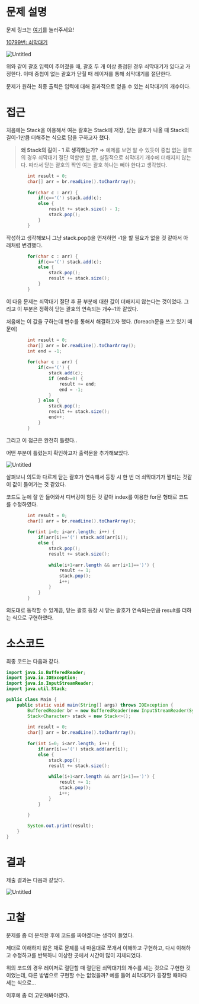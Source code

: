 # 문제 설명


문제 링크는 [여기](https://www.acmicpc.net/problem/10799)를 눌러주세요!

[10799번: 쇠막대기](https://www.acmicpc.net/problem/10799)


![Untitled](https://s3.us-west-2.amazonaws.com/secure.notion-static.com/cb8cc811-b203-40a6-955e-5c4b84d5627b/Untitled.png?X-Amz-Algorithm=AWS4-HMAC-SHA256&X-Amz-Content-Sha256=UNSIGNED-PAYLOAD&X-Amz-Credential=AKIAT73L2G45EIPT3X45%2F20220801%2Fus-west-2%2Fs3%2Faws4_request&X-Amz-Date=20220801T142051Z&X-Amz-Expires=86400&X-Amz-Signature=015f85fb2a8b3cf54b2520330f010fcb6930b239b085780028f89389bc1b42c7&X-Amz-SignedHeaders=host&response-content-disposition=filename%20%3D%22Untitled.png%22&x-id=GetObject)

위와 같이 괄호 입력이 주어졌을 때, 괄호 두 개 이상 중첩된 경우 쇠막대기가 있다고 가정한다.  이때 중첩이 없는 괄호가 닫힐 때 레이저를 통해 쇠막대기를 절단한다.

문제가 원하는 최종 출력은 입력에 대해 결과적으로 얻을 수 있는 쇠막대기의 개수이다.

# 접근


처음에는 Stack을 이용해서 여는 괄호는 Stack에 저장,  닫는 괄호가 나올 때 Stack의 길이-1만큼 더해주는 식으로 답을 구하고자 했다.

> **왜 Stack의 길이 - 1 로 생각했는가?**
⇒ 예제를 보면 알 수 있듯이 중첩 없는 괄호의 경우 쇠막대기 절단 역할만 할 뿐, 실질적으로 쇠막대기 개수에 더해지지 않는다. 따라서 닫는 괄호의 짝인 여는 괄호 하나는 빼야 한다고 생각했다.
> 

```java
		int result = 0;
		char[] arr = br.readLine().toCharArray();
		
		for(char c : arr) {
			if(c=='(') stack.add(c);
			else {
				result += stack.size() - 1;
				stack.pop();
			}
		}
```

작성하고 생각해보니 그냥 stack.pop()을 먼저하면 -1을 할 필요가 없을 것 같아서 아래처럼 변경했다.

```java
		for(char c : arr) {
			if(c=='(') stack.add(c);
			else {
				stack.pop();
				result += stack.size();
			}
		}
```

이 다음 문제는 쇠막대기 절단 후 끝 부분에 대한 값이 더해지지 않는다는 것이었다. 그리고 이 부분은 정확히 닫는 괄호의 연속되는 개수-1와 같았다.

처음에는 이 값을 구하는데 변수를 통해서 해결하고자 했다. (foreach문을 쓰고 있기 때문에)

```java
		int result = 0;
		char[] arr = br.readLine().toCharArray();
		int end = -1;
		
		for(char c : arr) {
			if(c=='(') {
				stack.add(c);
				if (end>=0) {
					result += end;
					end = -1;
				}
			} else {
				stack.pop();
				result += stack.size();
				end++;
			}
		}
```

그리고 이 접근은 완전히 틀렸다..

어떤 부분이 틀렸는지 확인하고자 출력문을 추가해보았다.

![Untitled](https://s3.us-west-2.amazonaws.com/secure.notion-static.com/40376af5-4bd6-401c-bbcb-58f07a3c9bf1/Untitled.png?X-Amz-Algorithm=AWS4-HMAC-SHA256&X-Amz-Content-Sha256=UNSIGNED-PAYLOAD&X-Amz-Credential=AKIAT73L2G45EIPT3X45%2F20220801%2Fus-west-2%2Fs3%2Faws4_request&X-Amz-Date=20220801T142021Z&X-Amz-Expires=86400&X-Amz-Signature=bebe63c6496b847dcb690f5074f8486d4dcf14f202bc7dbbabe15a167f0fe93e&X-Amz-SignedHeaders=host&response-content-disposition=filename%20%3D%22Untitled.png%22&x-id=GetObject)

살펴보니 의도와 다르게 닫는 괄호가 연속해서 등장 시 한 번 더 쇠막대기가 짤리는 것같이 값이 들어가는 것 같았다.

코드도 눈에 잘 안 들어와서 디버깅이 힘든 것 같아 index를 이용한 for문 형태로 코드를 수정하였다.

```java
		int result = 0;
		char[] arr = br.readLine().toCharArray();
		
		for(int i=0; i<arr.length; i++) {
			if(arr[i]=='(') stack.add(arr[i]);
			else {
				stack.pop();
				result += stack.size();
				
				while(i+1<arr.length && arr[i+1]==')') {
					result += 1;
					stack.pop();
					i++;
				}
			}
		}
```

의도대로 동작할 수 있게끔, 닫는 괄호 등장 시 닫는 괄호가 연속되는만큼 result를 더하는 식으로 구현하였다.

# 소스코드


최종 코드는 다음과 같다.

```java
import java.io.BufferedReader;
import java.io.IOException;
import java.io.InputStreamReader;
import java.util.Stack;

public class Main {
	public static void main(String[] args) throws IOException {
		BufferedReader br = new BufferedReader(new InputStreamReader(System.in));
		Stack<Character> stack = new Stack<>();
		
		int result = 0;
		char[] arr = br.readLine().toCharArray();
		
		for(int i=0; i<arr.length; i++) {
			if(arr[i]=='(') stack.add(arr[i]);
			else {
				stack.pop();
				result += stack.size();
				
				while(i+1<arr.length && arr[i+1]==')') {
					result += 1;
					stack.pop();
					i++;
				}
			}
			
		}

		System.out.print(result);
	}
}
```

# 결과


제출 결과는 다음과 같았다.

![Untitled](https://s3.us-west-2.amazonaws.com/secure.notion-static.com/99dd811e-1cfd-4ef7-a713-caaab0a57d58/Untitled.png?X-Amz-Algorithm=AWS4-HMAC-SHA256&X-Amz-Content-Sha256=UNSIGNED-PAYLOAD&X-Amz-Credential=AKIAT73L2G45EIPT3X45%2F20220801%2Fus-west-2%2Fs3%2Faws4_request&X-Amz-Date=20220801T142113Z&X-Amz-Expires=86400&X-Amz-Signature=cf04f225bb905e8f8a7fcd3caba8d7e9052bd1066c96ee6d232b064cd70815f9&X-Amz-SignedHeaders=host&response-content-disposition=filename%20%3D%22Untitled.png%22&x-id=GetObject)

# 고찰


문제를 좀 더 분석한 후에 코드를 짜야겠다는 생각이 들었다.

제대로 이해하지 않은 채로 문제를 내 마음대로 쪼개서 이해하고 구현하고, 다시 이해하고 수정하고를 반복하니 이상한 곳에서 시간이 많이 지체되었다.

위의 코드의 경우 레이저로 절단할 때 절단된 쇠막대기의 개수를 세는 것으로 구현한 것이었는데, 다른 방법으로 구현할 수는 없었을까? 예를 들어 쇠막대기가 등장할 때마다 세는 식으로…

이후에 좀 더 고민해봐야겠다.
